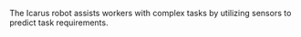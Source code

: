 The Icarus robot assists workers with complex tasks by utilizing sensors to predict task requirements.